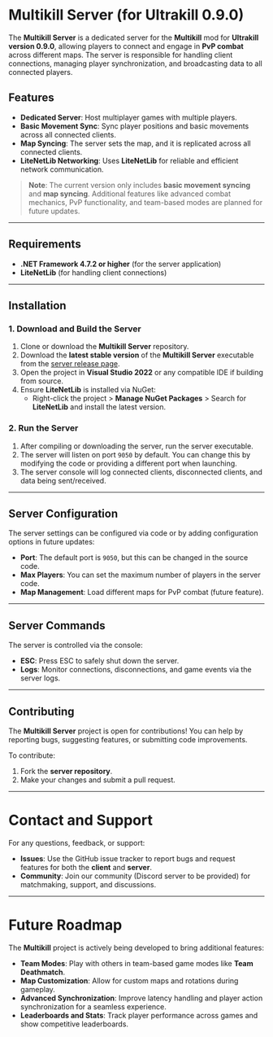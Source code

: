 # Multikill Server (for Ultrakill 0.9.0)

The **Multikill Server** is a dedicated server for the **Multikill** mod for **Ultrakill version 0.9.0**, allowing players to connect and engage in **PvP combat** across different maps. The server is responsible for handling client connections, managing player synchronization, and broadcasting data to all connected players.

## Features
- **Dedicated Server**: Host multiplayer games with multiple players.
- **Basic Movement Sync**: Sync player positions and basic movements across all connected clients.
- **Map Syncing**: The server sets the map, and it is replicated across all connected clients.
- **LiteNetLib Networking**: Uses **LiteNetLib** for reliable and efficient network communication.

> **Note**: The current version only includes **basic movement syncing** and **map syncing**. Additional features like advanced combat mechanics, PvP functionality, and team-based modes are planned for future updates.

---

## Requirements
- **.NET Framework 4.7.2 or higher** (for the server application)
- **LiteNetLib** (for handling client connections)

---

## Installation

### 1. Download and Build the Server
1. Clone or download the **Multikill Server** repository.
2. Download the **latest stable version** of the **Multikill Server** executable from the [server release page](https://github.com/ApfelTeeSaft/Multikill-Server/releases).
3. Open the project in **Visual Studio 2022** or any compatible IDE if building from source.
4. Ensure **LiteNetLib** is installed via NuGet:
   - Right-click the project > **Manage NuGet Packages** > Search for **LiteNetLib** and install the latest version.

### 2. Run the Server
1. After compiling or downloading the server, run the server executable.
2. The server will listen on port `9050` by default. You can change this by modifying the code or providing a different port when launching.
3. The server console will log connected clients, disconnected clients, and data being sent/received.

---

## Server Configuration

The server settings can be configured via code or by adding configuration options in future updates:
- **Port**: The default port is `9050`, but this can be changed in the source code.
- **Max Players**: You can set the maximum number of players in the server code.
- **Map Management**: Load different maps for PvP combat (future feature).

---

## Server Commands

The server is controlled via the console:
- **ESC**: Press ESC to safely shut down the server.
- **Logs**: Monitor connections, disconnections, and game events via the server logs.

---

## Contributing
The **Multikill Server** project is open for contributions! You can help by reporting bugs, suggesting features, or submitting code improvements.

To contribute:
1. Fork the **server repository**.
2. Make your changes and submit a pull request.

---


# Contact and Support

For any questions, feedback, or support:
- **Issues**: Use the GitHub issue tracker to report bugs and request features for both the **client** and **server**.
- **Community**: Join our community (Discord server to be provided) for matchmaking, support, and discussions.

---

# Future Roadmap

The **Multikill** project is actively being developed to bring additional features:
- **Team Modes**: Play with others in team-based game modes like **Team Deathmatch**.
- **Map Customization**: Allow for custom maps and rotations during gameplay.
- **Advanced Synchronization**: Improve latency handling and player action synchronization for a seamless experience.
- **Leaderboards and Stats**: Track player performance across games and show competitive leaderboards.